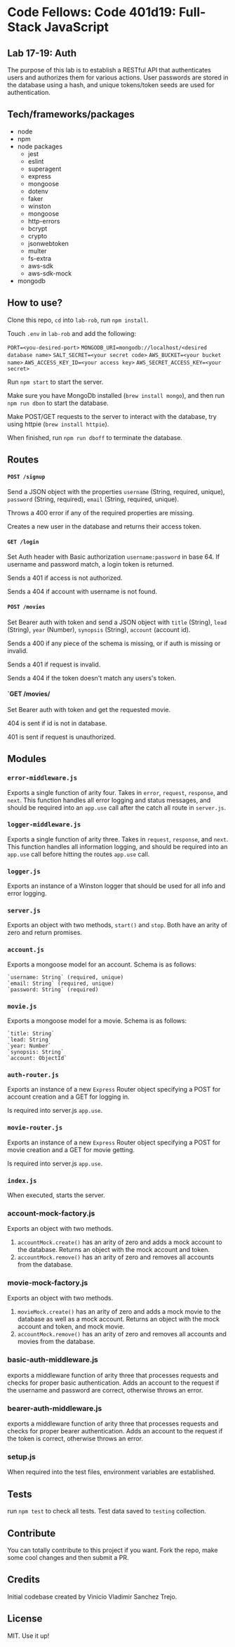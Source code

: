 # Code Fellows: Code 401d19: Full-Stack JavaScript

## Lab 17-19: Auth

The purpose of this lab is to establish a RESTful API that authenticates users and authorizes them for various actions. User passwords are stored in the database using a hash, and unique tokens/token seeds are used for authentication.

## Tech/frameworks/packages

- node 
- npm
- node packages
  - jest
  - eslint 
  - superagent
  - express
  - mongoose
  - dotenv
  - faker
  - winston
  - mongoose
  - http-errors
  - bcrypt
  - crypto
  - jsonwebtoken
  - multer
  - fs-extra
  - aws-sdk
  - aws-sdk-mock
- mongodb

## How to use?
Clone this repo, `cd` into `lab-rob`, run `npm install`. 

Touch `.env` in `lab-rob` and add the following:

`PORT=<you-desired-port>`
`MONGODB_URI=mongodb://localhost/<desired database name>`
`SALT_SECRET=<your secret code>`
`AWS_BUCKET=<your bucket name>`
`AWS_ACCESS_KEY_ID=<your access key>`
`AWS_SECRET_ACCESS_KEY=<your secret>`

Run `npm start` to start the server.

Make sure you have MongoDb installed (`brew install mongo`), and then run `npm run dbon` to start the database.

Make POST/GET requests to the server to interact with the database, try using httpie (`brew install httpie`).

When finished, run `npm run dboff` to terminate the database.

## Routes

#### `POST /signup`

Send a JSON object with the properties `username` (String, required, unique), `password` (String, required), `email` (String, required, unique).

Throws a 400 error if any of the required properties are missing.

Creates a new user in the database and returns their access token.

#### `GET /login`

Set Auth header with Basic authorization `username:password` in base 64. If username and password match, a login token is returned.

Sends a 401 if access is not authorized.

Sends a 404 if account with username is not found.

#### `POST /movies`

Set Bearer auth with token and send a JSON object with `title` (String), `lead` (String), `year` (Number), `synopsis` (String), `account` (account id).

Sends a 400 if any piece of the schema is missing, or if auth is missing or invalid.

Sends a 401 if request is invalid.

Sends a 404 if the token doesn't match any users's token.

#### `GET /movies/<movie id>

Set Bearer auth with token and get the requested movie.

404 is sent if id is not in database.

401 is sent if request is unauthorized.

## Modules

### `error-middleware.js`

Exports a single function of arity four. Takes in `error`, `request`, `response`, and `next`. This function handles all error logging and status messages, and should be required into an `app.use` call after the catch all route in `server.js`.

### `logger-middleware.js`

Exports a single function of arity three. Takes in `request`, `response`, and `next`. This function handles all information logging, and should be required into an `app.use` call before hitting the routes `app.use` call.

### `logger.js`

Exports an instance of a Winston logger that should be used for all info and error logging.

### `server.js`

Exports an object with two methods, `start()` and `stop`. Both have an arity of zero and return promises.

### `account.js`

Exports a mongoose model for an account. Schema is as follows:

    `username: String` (required, unique)
    `email: String` (required, unique)
    `password: String` (required)

### `movie.js`

Exports a mongoose model for a movie. Schema is as follows:

    `title: String`
    `lead: String`
    `year: Number`
    `synopsis: String`
    `account: ObjectId`

### `auth-router.js`

Exports an instance of a new `Express` Router object specifying a POST for account creation and a GET for logging in. 

Is required into server.js `app.use`.

### `movie-router.js`

Exports an instance of a new `Express` Router object specifying a POST for movie creation and a GET for movie getting. 

Is required into server.js `app.use`.


### `index.js`

When executed, starts the server.

### account-mock-factory.js

Exports an object with two methods.

1. `accountMock.create()` has an arity of zero and adds a mock account to the database. Returns an object with the mock account and token.
1. `accountMock.remove()` has an arity of zero and removes all accounts from the database.

### movie-mock-factory.js

Exports an object with two methods.

1. `movieMock.create()` has an arity of zero and adds a mock movie to the database as well as a mock account. Returns an object with the mock account and token, and mock movie.
1. `accountMock.remove()` has an arity of zero and removes all accounts and movies from the database.

### basic-auth-middleware.js

exports a middleware function of arity three that processes requests and checks for proper basic authentication. Adds an account to the request if the username and password are correct, otherwise throws an error.

### bearer-auth-middleware.js

exports a middleware function of arity three that processes requests and checks for proper bearer authentication. Adds an account to the request if the token is correct, otherwise throws an error.

### setup.js

When required into the test files, environment variables are established.

## Tests

run `npm test` to check all tests. Test data saved to `testing` collection.

## Contribute

You can totally contribute to this project if you want. Fork the repo, make some cool changes and then submit a PR.

## Credits

Initial codebase created by Vinicio Vladimir Sanchez Trejo.

## License

MIT. Use it up!